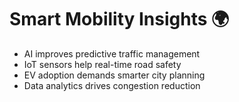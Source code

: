 
# Smart Mobility Insights 🌍

- AI improves predictive traffic management
- IoT sensors help real-time road safety
- EV adoption demands smarter city planning
- Data analytics drives congestion reduction
